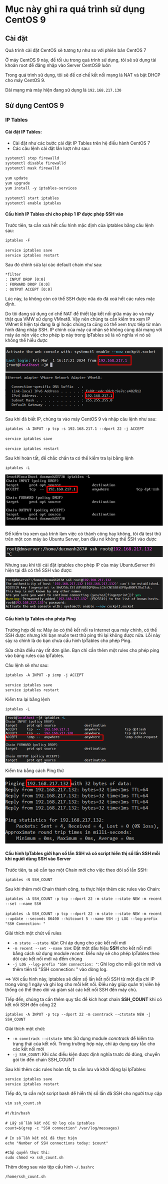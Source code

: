 # Mục này ghi ra quá trình sử dụng CentOS 9
## Cài đặt
Quá trình cài đặt CentOS sẽ tương tự như so với phiên bản CentOS 7

Ở máy CentOS 9 này, để tối ưu trong quá trình sử dụng, tôi sẽ sử dụng tài khoản root để đăng nhập vào Server CentOS9 luôn

Trong quá trình sử dụng, tôi sẽ để cơ chế kết nối mạng là NAT và bật DHCP cho máy CentOS 9.

Dải mạng mà máy hiện đang sử dụng là `192.168.217.130`

## Sử dụng CentOS 9
### IP Tables
#### Cài đặt IP Tables:
- Cài đặt như các bước cài đặt IP Tables trên hệ điều hành CentOS 7
- Các câu lệnh cài đặt lần lượt như sau:
```
systemctl stop firewalld
systemctl disable firewalld
systemctl mask firewalld

yum update
yum upgrade
yum install -y iptables-services

systemctl start iptables
systemctl enable iptables
```
#### Cấu hình IP Tables chỉ cho phép 1 IP được phép SSH vào
Trước tiên, ta cần xoá hết cấu hình mặc định của iptables bằng câu lệnh sau:
```
iptables -F

service iptables save
service iptables restart
```
Sau đó chỉnh sửa lại các default chain như sau:
```
*filter
: INPUT DROP [0:0]
: FORWARD DROP [0:0]
: OUTPUT ACCEPT [0:0]
```
Lúc này, ta không còn có thể SSH được nữa do đã xoá hết các rules mặc định.

Do tôi đang sử dụng cơ chế NAT để thiết lập kết nối giữa máy ảo và máy thật qua VMW sử dụng VMnet8. Vậy nên chúng ta cần kiểm tra xem IP VMnet 8 hiện tại đang là gì hoặc chúng ta cũng có thể xem trực tiếp từ màn hình đăng nhập SSH. IP chính của máy cá nhân sẽ không cùng dải mạng với máy ảo nên việc cho phép ip này trong IpTables sẽ là vô nghĩa vì nó sẽ không thể hiểu được

![](/Anh/Screenshot_462.png)
![](/Anh/Screenshot_459.png)

Sau khi đã biết IP, chúng ta vào máy CentOS 9 và nhập câu lệnh như sau:
```
iptables -A INPUT -p tcp -s 192.168.217.1 --dport 22 -j ACCEPT

service iptables save

service iptables restart
```
Sau khi hoàn tất, để chắc chắn ta có thể kiểm tra lại bằng lệnh 
```
iptables -L
```
![](/Anh/Screenshot_461.png)

Để kiểm tra xem quá trình làm việc có thành công hay không, tôi đã test thử trên một con máy ảo Ubuntu Server, ban đầu nó không thể SSH vào được

![](/Anh/Screenshot_463.png)

Nhưng sau khi tôi cài đặt iptables cho phép IP của máy UbuntuServer thì hiện tại đã có thể SSH vào được:

![](/Anh/Screenshot_464.png)

#### Cấu hình Ip Tables cho phép Ping 
Trường hợp đề ra: Máy ảo có thể kết nối ra Internet qua máy chính, có thể SSH được nhưng khi bạn muốn test thử ping thì lại không được nữa. Lỗi này sảy ra chính là do bạn chưa cấu hình IpTables cho phép Ping. 

Sửa chữa điều này rất đơn giản. Bạn chỉ cần thêm một rules cho phép ping vào bảng rules của IpTables.

Câu lệnh sẽ như sau:
```
iptables -A INPUT -p icmp -j ACCEPT

service iptables save 
service iptables restart
```
Kiểm tra lại bằng lệnh
```
iptables -L
```
![](/Anh/Screenshot_465.png)

Kiểm tra bằng cách Ping thử

![](/Anh/Screenshot_466.png)

#### Cấu hình IpTables giới hạn số lần SSH và có script hiển thị số lần SSH mỗi khi người dùng SSH vào Server
Trước tiên, ta sẽ cần tạo một Chain mới cho việc theo dõi số lần SSH:
```
iptables -N SSH_COUNT
````

Sau khi thêm mới Chain thành công, ta thực hiện thêm các rules vào Chain:
```
iptables -A SSH_COUNT -p tcp --dport 22 -m state --state NEW -m recent --set --name SSH

iptables -A SSH_COUNT -p tcp --dport 22 -m state --state NEW -m recent --update --seconds 86400 --hitcount 5 --name SSH -j LOG --log-prefix "SSH Connection: "
```
Giải thích một chút về rules
- `-m state --state NEW`: Chỉ áp dụng cho các kết nối mới
- `-m recent --set --name SSH`: Đặt một dấu hiệu **SSH** cho kết nối mới bằng cách sử dụng module *recent*. Điều này sẽ cho phép IpTables theo dõi các kết nối mới và đếm chúng
- `-j LOG --log-prefix "SSH connection: "`: Ghi log cho mỗi gói tin mới và thêm tiền tố "SSH connection: " vào dòng log.

==> Với cấu hình này, iptables sẽ đếm số lần kết nối SSH từ một địa chỉ IP trong vòng 1 ngày và ghi log cho mỗi kết nối. Điều này giúp quản trị viên hệ thống có thể theo dõi và giám sát các kết nối SSH đến máy chủ.

Tiếp đến, chúng ta cần thêm quy tắc để kích hoạt chain **SSH_COUNT** khi có kết nối SSH đến cổng 22
```
iptables -A INPUT -p tcp --dport 22 -m conntrack --ctstate NEW -j SSH_COUNT
```
Giải thích một chút:
- `-m conntrack --ctstate NEW`: Sử dụng module *conntrack* để kiểm tra trạng thái của kết nối. Trong trường hợp này, chỉ áp dụng quy tắc cho các kết nối mới
- `-j SSH_COUNT`: Khi các điều kiện được định nghĩa trước đó đúng, chuyển gói tin đến chain SSH_COUNT

Sau khi thêm các rules hoàn tất, ta cần lưu và khởi động lại IpTables:
```
service iptables save
service iptables restart
```
Tiếp đó, ta cần một script bash để hiển thị số lần đã SSH cho người truy cập
```
vim ssh_count.sh

#!/bin/bash

# Lấy số lần kết nối từ log của iptables
count=$(grep -c "SSH connection" /var/log/messages)

# In số lần kết nối đã thực hiện
echo "Number of SSH connections today: $count"
```
```
#Cấp quyền thực thi:
sudo chmod +x ssh_count.sh
```

Thêm dòng sau vào tệp cấu hình `~/.bashrc`
```
/home/ssh_count.sh

```

